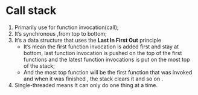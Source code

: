 # Call stack 

1. Primarily use for function invocation(call);
2. It’s synchronous ,from top to bottom;
3. It’s a data structure that uses the **Last In First Out** principle
   - It’s mean the first function invocation is added first and stay at bottom, last function invocation is pushed on the top of the first functions and the latest function invocations is put  on the most top of the stack;
   - And the most top function will be the first function that was invoked and when it was finished , the stack clears it and so on .
4. Single-threaded means It can only do one thing at a time.

